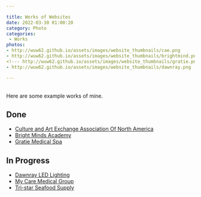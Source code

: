 ```yaml
---

title: Works of Websites
date: 2022-03-30 01:00:20
category: Photo
categories:
 - Works
photos: 
- http://wuw62.github.io/assets/images/website_thumbnails/cae.png
- http://wuw62.github.io/assets/images/website_thumbnails/brightmind.png
<!--- http://wuw62.github.io/assets/images/website_thumbnails/gratie.png-->
- http://wuw62.github.io/assets/images/website_thumbnails/dawnray.png

---
```

<br/>
Here are some example works of mine.

## Done

- [Culture and Art Exchange Association Of North America](https://caeassociation.com/)
- [Bright Minds Academy](https://brightmindsonlineschool.ca/)
- [Gratie Medical Spa](https://gratiemedicalspa.com/)

## In Progress

- [Dawnray LED Lighting](https://dawnray.tttttt.ca/)
- [My Care Medical Group](https://mcm.tttttt.ca/)
- [Tri-star Seafood Supply](https://tri-star.tttttt.ca/)